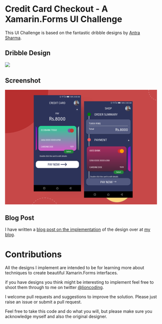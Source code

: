 # Credit Card Checkout - A Xamarin.Forms UI Challenge 

This UI Challenge is based on the fantastic dribble designs by [Antra Sharma](https://dribbble.com/antra03).

## Dribble Design

![](https://cdn.dribbble.com/users/2330776/screenshots/7286466/media/2d214269c2b5da7da0f23d716c2bc78b.png)

## Screenshot

![](design/credit-card-ui-challenge_V2.png)

## Blog Post

I have written a [blog post on the implementation](https://lioncoding.com/2019/10/11/2019-10-11-xamarin-ui-challenge-credit-card-checkout/) of the design over at [my blog](https://lioncoding.com).

# Contributions

All the designs I implement are intended to be for learning more about techniques to create beautiful Xamarin.Forms interfaces.

if you have designs you think might be interesting to implement feel free to shoot them through to me on twitter [@lioncoding](https://twitter.com/lioncoding).

I welcome pull requests and suggestions to improve the solution. Please just raise an issue or submit a pull request.

Feel free to take this code and do what you will, but please make sure you acknowledge myself and also the original designer.